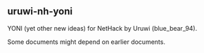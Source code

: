 ## uruwi-nh-yoni

YONI (yet other new ideas) for NetHack by Uruwi (blue_bear_94).

Some documents might depend on earlier documents.
